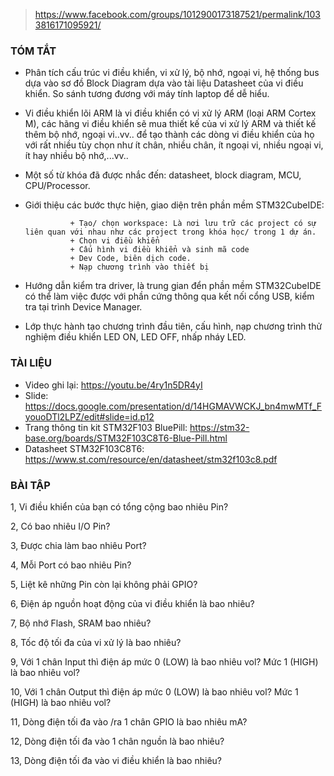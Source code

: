 > https://www.facebook.com/groups/1012900173187521/permalink/1033816171095921/

### TÓM TẮT
- Phân tích cấu trúc vi điều khiển, vi xử lý, bộ nhớ, ngoại vi, hệ thống bus dựa vào sơ đồ Block Diagram dựa vào tài liệu Datasheet của vi điều khiển. So sánh tương đương với máy tính laptop để dễ hiểu.
- Vi điều khiển lõi ARM là vi điều khiển có vi xử lý ARM (loại ARM Cortex M), các hãng vi điều khiển sẽ mua thiết kế của vi xử lý ARM và thiết kế thêm bộ nhớ, ngoại vi..vv.. để tạo thành các dòng vi điều khiển của họ với rất nhiều tùy chọn như ít chân, nhiều chân, ít ngoại vi, nhiều ngoại vi, ít hay nhiều bộ nhớ,...vv..
- Một số từ khóa đã được nhắc đến: datasheet, block diagram, MCU, CPU/Processor.
- Giới thiệu các bước thực hiện, giao diện trên phần mềm STM32CubeIDE:
  
                + Tạo/ chọn workspace: Là nơi lưu trữ các project có sự liên quan với nhau như các project trong khóa học/ trong 1 dự án.
                + Chọn vi điều khiển
                + Cấu hình vi điều khiển và sinh mã code
                + Dev Code, biên dịch code.
                + Nạp chương trình vào thiết bị
  
- Hướng dẫn kiểm tra driver, là trung gian đển phần mềm STM32CubeIDE có thể làm việc được với phần cứng thông qua kết nối cổng USB, kiểm tra tại trình Device Manager.
- Lớp thực hành tạo chương trình đầu tiên, cấu hình, nạp chương trình thử nghiệm điều khiển LED ON, LED OFF, nhấp nháy LED.
  
### TÀI LIỆU
- Video ghi lại: https://youtu.be/4ry1n5DR4yI
- Slide: https://docs.google.com/presentation/d/14HGMAVWCKJ_bn4mwMTf_FyouoDTl2LPZ/edit#slide=id.p12
- Trang thông tin kit STM32F103 BluePill: https://stm32-base.org/boards/STM32F103C8T6-Blue-Pill.html
- Datasheet STM32F103C8T6: https://www.st.com/resource/en/datasheet/stm32f103c8.pdf

### BÀI TẬP
1, Vi điều khiển của bạn có tổng cộng bao nhiêu Pin?

2, Có bao nhiêu I/O Pin?

3, Được chia làm bao nhiêu Port?

4, Mỗi Port có bao nhiêu Pin?

5, Liệt kê những Pin còn lại không phải GPIO?

6, Điện áp nguồn hoạt động của vi điều khiển là bao nhiêu?

7, Bộ nhớ Flash, SRAM bao nhiêu?

8, Tốc độ tối đa của vi xử lý là bao nhiêu?

9, Với 1 chân Input thì điện áp mức 0 (LOW) là bao nhiêu vol? Mức 1 (HIGH) là bao nhiêu vol?

10, Với 1 chân Output thì điện áp mức 0 (LOW) là bao nhiêu vol? Mức 1 (HIGH) là bao nhiêu vol?

11, Dòng điện tối đa vào /ra 1 chân GPIO là bao nhiêu mA?

12, Dòng điện tối đa vào 1 chân nguồn là bao nhiêu?

13, Dòng điện tối đa vào vi điều khiển là bao nhiêu?


